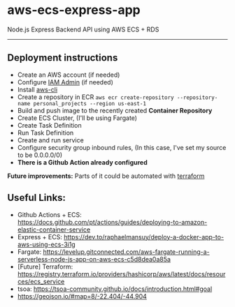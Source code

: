# aws-ecs-express-app

Node.js Express Backend API using AWS ECS + RDS

---

## Deployment instructions

- Create an AWS account (if needed)
- Configure [IAM Admin](https://docs.aws.amazon.com/IAM/latest/UserGuide/getting-started_create-admin-group.html) (if needed)
- Install [aws-cli](https://aws.amazon.com/cli/)
- Create a repository in ECR `aws ecr create-repository --repository-name personal_projects --region us-east-1`
- Build and push image to the recently created **Container Repository**
- Create ECS Cluster, (I'll be using Fargate)
- Create Task Definition
- Run Task Definition
- Create and run service
- Configure security group inbound rules, (In this case, I've set my source to be 0.0.0.0/0)
- **There is a Github Action already configured**

**Future improvements:** Parts of it could be automated with [terraform](https://registry.terraform.io/providers/hashicorp/aws/latest/docs/resources/ecs_service)

## Useful Links:

- Github Actions + ECS: https://docs.github.com/pt/actions/guides/deploying-to-amazon-elastic-container-service
- Express + ECS: https://dev.to/raphaelmansuy/deploy-a-docker-app-to-aws-using-ecs-3i1g
- Fargate: https://levelup.gitconnected.com/aws-fargate-running-a-serverless-node-js-app-on-aws-ecs-c5d8dea0a85a
- [Future] Terraform: https://registry.terraform.io/providers/hashicorp/aws/latest/docs/resources/ecs_service
- tsoa: https://tsoa-community.github.io/docs/introduction.html#goal
- https://geojson.io/#map=8/-22.404/-44.904
